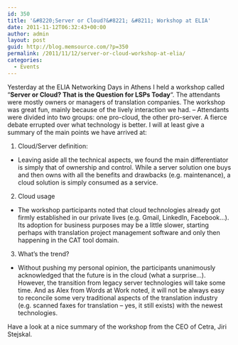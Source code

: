 ```yaml
---
id: 350
title: '&#8220;Server or Cloud?&#8221; &#8211; Workshop at ELIA'
date: 2011-11-12T06:32:43+00:00
author: admin
layout: post
guid: http://blog.memsource.com/?p=350
permalink: /2011/11/12/server-or-cloud-workshop-at-elia/
categories:
  - Events
---
```

Yesterday at the ELIA Networking Days in Athens I held a workshop called &#8220;**Server or Cloud? That is the Question for LSPs Today**&#8220;. The attendants were mostly owners or managers of translation companies. The workshop was great fun, mainly because of the lively interaction we had. &#8211; Attendants were divided into two groups: one pro-cloud, the other pro-server. A fierce debate errupted over what technology is better. I will at least give a summary of the main points we have arrived at:<!--more-->

1. Cloud/Server definition:

  * Leaving aside all the technical aspects, we found the main differentiator is simply that of ownership and control. While a server solution one buys and then owns with all the benefits and drawbacks (e.g. maintenance), a cloud solution is simply consumed as a service.

2. Cloud usage

  * The workshop participants noted that cloud technologies already got firmly established in our private lives (e.g. Gmail, LinkedIn, Facebook&#8230;). Its adoption for business purposes may be a little slower, starting perhaps with translation project management software and only then happening in the CAT tool domain.

3. What&#8217;s the trend?

  * Without pushing my personal opinion, the participants unanimously acknowledged that the future is in the cloud (what a surprise&#8230;). However, the transition from legacy server technologies will take some time. And as Alex from Words at Work noted, it will not be always easy to reconcile some very traditional aspects of the translation industry (e.g. scanned faxes for translation &#8211; yes, it still exists) with the newest technologies.

Have a look at a nice summary of the workshop from the CEO of Cetra, Jiri Stejskal.